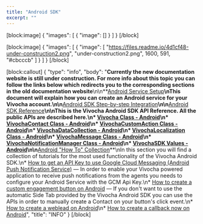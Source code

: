 ```yaml
---
title: "Android SDK"
excerpt: ""
---
```

[block:image]
{
  "images": [
    {
      "image": []
    }
  ]
}
[/block]

[block:image]
{
  "images": [
    {
      "image": [
        "https://files.readme.io/4d1cf48-under-construction2.png",
        "under-construction2.png",
        1600,
        591,
        "#cbcccb"
      ]
    }
  ]
}
[/block]

[block:callout]
{
  "type": "info",
  "body": "**Currently the new documentation website is still under construction. For more info about this topic you can follow the links below which redirects you to the corresponding sections in the old documentation website**\n\n**[Android Service Setup](https://vivocha.atlassian.net/wiki/display/VVCJ/Android+Service+Setup)**\nThis document will explain how you can create an Android service for your Vivocha account.\n\n**[Android SDK Step-by-step Integration](https://vivocha.atlassian.net/wiki/display/VVCJ/Android+SDK+Step-by-step+Integration)**\n\n**[Android SDK Reference](https://vivocha.atlassian.net/wiki/display/VVCJ/Android+SDK+Reference)**\n\nThis is the Vivocha Android SDK API Reference. All the public APIs are described here.\n* [Vivocha Class - Android](https://vivocha.atlassian.net/wiki/display/VVCJ/Vivocha+Class+-+Android)\n* [VivochaContact Class - Android](https://vivocha.atlassian.net/wiki/display/VVCJ/VivochaContact+Class+-+Android)\n* [VivochaCustomAction Class - Android](https://vivocha.atlassian.net/wiki/display/VVCJ/VivochaCustomAction+Class+-+Android)\n* [VivochaDataCollection - Android](https://vivocha.atlassian.net/wiki/display/VVCJ/VivochaDataCollection+-+Android)\n* [VivochaLocalization Class - Android](https://vivocha.atlassian.net/wiki/display/VVCJ/VivochaLocalization+Class+-+Android)\n* [VivochaMessage Class - Android](https://vivocha.atlassian.net/wiki/display/VVCJ/VivochaMessage+Class+-+Android)\n* [VivochaNotificationManager Class - Android](https://vivocha.atlassian.net/wiki/display/VVCJ/VivochaNotificationManager+Class+-+Android)\n* [VivochaSDK Values - Android](https://vivocha.atlassian.net/wiki/display/VVCJ/VivochaSDK+Values+-+Android)\n\n**[Android \"How To\" Collection](https://vivocha.atlassian.net/wiki/pages/viewpage.action?pageId=5079103)**\nIn this section you will find a collection of tutorials for the most used functionality of the Vivocha Android SDK.\n* [How to get an API Key to use Google Cloud Messaging (Android Push Notification Service)](https://vivocha.atlassian.net/wiki/pages/viewpage.action?pageId=1048639) — In order to enable your Vivocha powered application to receive push notifications from the agents you needs to configure your Android Service with the GCM Api Key.\n* [How to create a custom engagement button on Android](https://vivocha.atlassian.net/wiki/display/VVCJ/How+to+create+a+custom+engagement+button+on+Android) — If you don't want to use the automatic Side Tab provided by the Vivocha Android SDK you can use the APIs in order to manually create a Contact on your button's click event.\n* [How to create a weblead on Android](https://vivocha.atlassian.net/wiki/display/VVCJ/How+to+create+a+weblead+on+Android)\n* [How to create a callback now on Android](https://vivocha.atlassian.net/wiki/display/VVCJ/How+to+create+a+callback+now+on+Android)",
  "title": "INFO"
}
[/block]